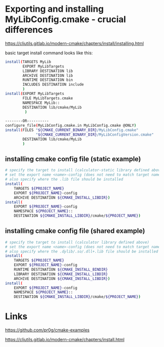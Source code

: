 # Exporting and installing MyLibConfig.cmake - crucial differences

https://cliutils.gitlab.io/modern-cmake/chapters/install/installing.html

basic target install command looks like this:

```bash
install(TARGETS MyLib
        EXPORT MyLibTargets
        LIBRARY DESTINATION lib
        ARCHIVE DESTINATION lib
        RUNTIME DESTINATION bin
        INCLUDES DESTINATION include
        )
install(EXPORT MyLibTargets
        FILE MyLibTargets.cmake
        NAMESPACE MyLib::
        DESTINATION lib/cmake/MyLib
         )
         
--------OR----------
configure_file(MyLibConfig.cmake.in MyLibConfig.cmake @ONLY)
install(FILES "${CMAKE_CURRENT_BINARY_DIR}/MyLibConfig.cmake"
              "${CMAKE_CURRENT_BINARY_DIR}/MyLibConfigVersion.cmake"
        DESTINATION lib/cmake/MyLib
        )
```
     
## installing cmake config file (static example)

```bash
# specify the target to install (calculator-static library defined above)
# set the export name <name>-config (does not need to match target name)
# also specify where the .lib file should be installed
install(
    TARGETS ${PROJECT_NAME}
    EXPORT ${PROJECT_NAME}-config
    ARCHIVE DESTINATION ${CMAKE_INSTALL_LIBDIR})
install(
    EXPORT ${PROJECT_NAME}-config
    NAMESPACE ${PROJECT_NAME}::
    DESTINATION ${CMAKE_INSTALL_LIBDIR}/cmake/${PROJECT_NAME})
```

## installing cmake config file (shared example)

```bash
# specify the target to install (calculator library defined above)
# set the export name <name>-config (does not need to match target name)
# also specify where the .dylib/.so/.dll+.lib file should be installed
install(
    TARGETS ${PROJECT_NAME}
    EXPORT ${PROJECT_NAME}-config
    RUNTIME DESTINATION ${CMAKE_INSTALL_BINDIR}
    LIBRARY DESTINATION ${CMAKE_INSTALL_LIBDIR}
    ARCHIVE DESTINATION ${CMAKE_INSTALL_LIBDIR})
install(
    EXPORT ${PROJECT_NAME}-config
    NAMESPACE ${PROJECT_NAME}::
    DESTINATION ${CMAKE_INSTALL_LIBDIR}/cmake/${PROJECT_NAME})
```

# Links

https://github.com/pr0g/cmake-examples

https://cliutils.gitlab.io/modern-cmake/chapters/install.html


